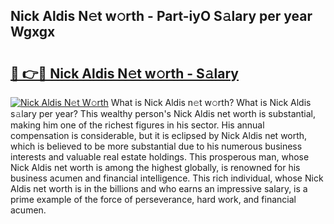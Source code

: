 ## Nick Aldis N𝚎t w𝚘rth - Part-iyO S𝚊lary per year Wgxgx

# <h2><a href="http://gc408jq.nevu.top/?p=Nick+Aldis">🔗 👉🔴 Nick Aldis N𝚎t w𝚘rth - S𝚊lary</a></h2>

[![Nick Aldis N𝚎t W𝚘rth](https://i.imgur.com/Oavwk0R.jpeg)](http://gc408jq.nevu.top/?p=Nick+Aldis)
What is Nick Aldis n𝚎t w𝚘rth? What is Nick Aldis s𝚊lary per year?
This wealthy person's Nick Aldis net worth is substantial, making him one of the richest figures in his sector. His annual compensation is considerable, but it is eclipsed by Nick Aldis net worth, which is believed to be more substantial due to his numerous business interests and valuable real estate holdings. This prosperous man, whose Nick Aldis net worth is among the highest globally, is renowned for his business acumen and financial intelligence. This rich individual, whose Nick Aldis net worth is in the billions and who earns an impressive salary, is a prime example of the force of perseverance, hard work, and financial acumen.
